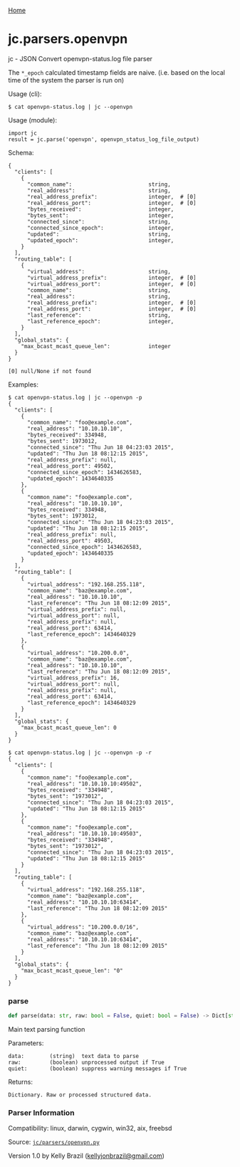 [Home](https://kellyjonbrazil.github.io/jc/)
<a id="jc.parsers.openvpn"></a>

# jc.parsers.openvpn

jc - JSON Convert openvpn-status.log file parser

The `*_epoch` calculated timestamp fields are naive. (i.e. based on
the local time of the system the parser is run on)

Usage (cli):

    $ cat openvpn-status.log | jc --openvpn

Usage (module):

    import jc
    result = jc.parse('openvpn', openvpn_status_log_file_output)

Schema:

    {
      "clients": [
        {
          "common_name":                        string,
          "real_address":                       string,
          "real_address_prefix":                integer,  # [0]
          "real_address_port":                  integer,  # [0]
          "bytes_received":                     integer,
          "bytes_sent":                         integer,
          "connected_since":                    string,
          "connected_since_epoch":              integer,
          "updated":                            string,
          "updated_epoch":                      integer,
        }
      ],
      "routing_table": [
        {
          "virtual_address":                    string,
          "virtual_address_prefix":             integer,  # [0]
          "virtual_address_port":               integer,  # [0]
          "common_name":                        string,
          "real_address":                       string,
          "real_address_prefix":                integer,  # [0]
          "real_address_port":                  integer,  # [0]
          "last_reference":                     string,
          "last_reference_epoch":               integer,
        }
      ],
      "global_stats": {
        "max_bcast_mcast_queue_len":            integer
      }
    }

    [0] null/None if not found

Examples:

    $ cat openvpn-status.log | jc --openvpn -p
    {
      "clients": [
        {
          "common_name": "foo@example.com",
          "real_address": "10.10.10.10",
          "bytes_received": 334948,
          "bytes_sent": 1973012,
          "connected_since": "Thu Jun 18 04:23:03 2015",
          "updated": "Thu Jun 18 08:12:15 2015",
          "real_address_prefix": null,
          "real_address_port": 49502,
          "connected_since_epoch": 1434626583,
          "updated_epoch": 1434640335
        },
        {
          "common_name": "foo@example.com",
          "real_address": "10.10.10.10",
          "bytes_received": 334948,
          "bytes_sent": 1973012,
          "connected_since": "Thu Jun 18 04:23:03 2015",
          "updated": "Thu Jun 18 08:12:15 2015",
          "real_address_prefix": null,
          "real_address_port": 49503,
          "connected_since_epoch": 1434626583,
          "updated_epoch": 1434640335
        }
      ],
      "routing_table": [
        {
          "virtual_address": "192.168.255.118",
          "common_name": "baz@example.com",
          "real_address": "10.10.10.10",
          "last_reference": "Thu Jun 18 08:12:09 2015",
          "virtual_address_prefix": null,
          "virtual_address_port": null,
          "real_address_prefix": null,
          "real_address_port": 63414,
          "last_reference_epoch": 1434640329
        },
        {
          "virtual_address": "10.200.0.0",
          "common_name": "baz@example.com",
          "real_address": "10.10.10.10",
          "last_reference": "Thu Jun 18 08:12:09 2015",
          "virtual_address_prefix": 16,
          "virtual_address_port": null,
          "real_address_prefix": null,
          "real_address_port": 63414,
          "last_reference_epoch": 1434640329
        }
      ],
      "global_stats": {
        "max_bcast_mcast_queue_len": 0
      }
    }

    $ cat openvpn-status.log | jc --openvpn -p -r
    {
      "clients": [
        {
          "common_name": "foo@example.com",
          "real_address": "10.10.10.10:49502",
          "bytes_received": "334948",
          "bytes_sent": "1973012",
          "connected_since": "Thu Jun 18 04:23:03 2015",
          "updated": "Thu Jun 18 08:12:15 2015"
        },
        {
          "common_name": "foo@example.com",
          "real_address": "10.10.10.10:49503",
          "bytes_received": "334948",
          "bytes_sent": "1973012",
          "connected_since": "Thu Jun 18 04:23:03 2015",
          "updated": "Thu Jun 18 08:12:15 2015"
        }
      ],
      "routing_table": [
        {
          "virtual_address": "192.168.255.118",
          "common_name": "baz@example.com",
          "real_address": "10.10.10.10:63414",
          "last_reference": "Thu Jun 18 08:12:09 2015"
        },
        {
          "virtual_address": "10.200.0.0/16",
          "common_name": "baz@example.com",
          "real_address": "10.10.10.10:63414",
          "last_reference": "Thu Jun 18 08:12:09 2015"
        }
      ],
      "global_stats": {
        "max_bcast_mcast_queue_len": "0"
      }
    }

<a id="jc.parsers.openvpn.parse"></a>

### parse

```python
def parse(data: str, raw: bool = False, quiet: bool = False) -> Dict[str, Any]
```

Main text parsing function

Parameters:

    data:        (string)  text data to parse
    raw:         (boolean) unprocessed output if True
    quiet:       (boolean) suppress warning messages if True

Returns:

    Dictionary. Raw or processed structured data.

### Parser Information
Compatibility:  linux, darwin, cygwin, win32, aix, freebsd

Source: [`jc/parsers/openvpn.py`](https://github.com/kellyjonbrazil/jc/blob/master/jc/parsers/openvpn.py)

Version 1.0 by Kelly Brazil (kellyjonbrazil@gmail.com)
